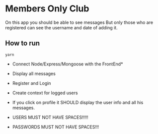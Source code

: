 # Members Only Club

On this app you should be able to see messages But only those who are registered can see the username and date of adding it.

## How to run

```yarn```


- Connect Node/Express/Mongoose with the FrontEnd*
- Display all messages
- Register and Login
- Create context for logged users
- If you click on profile it SHOULD   display the user info and all his messages.

- USERS MUST NOT HAVE SPACES!!!!!
- PASSWORDS MUST NOT HAVE SPACES!!!